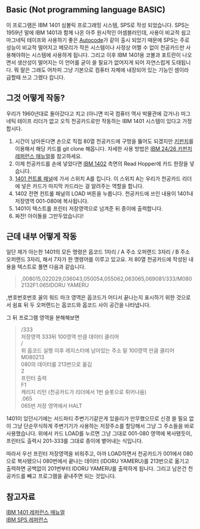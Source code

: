 Basic (Not programming language BASIC)
--------------
이 프로그램은 IBM 1401 심볼릭 프로그래밍 시스템, SPS로 작성 되었습니다.
SPS는 1959년 말에 IBM 1401과 함께 나온 아주 원시적인 어셈블러인데, 사용이 비교적 쉽고 마그네틱 테이프와 사용하기 좋은 [Autocode](https://en.wikipedia.org/wiki/Autocode)가 같이 출시 되었기 때문에 SPS는 주로 성능이 비교적 떨어지고 메모리가 작은 시스템이나 사정상 어쩔 수 없이 천공카드만 사용해야하는 시스템에 사용하게 됩니다. 그리고 이후 IBM 1401용 코볼과 포트란이 나오면서 생산성이 떨어지는 이 언어를 굳이 쓸 필요가 없어지게 되어 자연스럽게 도태됩니다. 뭐 말은 그래도 어차피 그냥 기본으로 컴퓨터 자체에 내장되어 있는 기능인 셈이라 급할때 쓰고 그랬다 캅니다.

그것 어떻게 작동?
----------------------
우리가 1960년대로 돌아갔다고 치고 (아니면 미국 컴퓨터 역사 박물관에 갔거나) 마그네틱 테이프 리더가 없고 오직 천공카드로만 작동하는 IBM 1401 시스템이 있다고 가정합시다. 

1. 시간이 남아돈다면 손으로 직접 80열 천공카드에 구멍을 뚫어도 되겠지만 [키펀치](https://en.wikipedia.org/wiki/Keypunch)를 이용해서 해당 카드를 git clone 해옵니다. 자세한 사용 방법은 [IBM 24/26 키펀치 레퍼런스 매뉴얼](http://www.bitsavers.org/pdf/ibm/punchedCard/Keypunch/A24-0520-2_24-26_Keypunches.pdf)를 참고하세요.
2. 이제 천공카드를 손에 넣었다면 [IBM 1402](http://bitsavers.org/pdf/ibm/1402/A24-3072-2_1402_Card_Read-Punch.pdf) 측면의 Read Hopper에 카드 한장을 넣습니다.
3. [1401 컨트롤 패널](https://upload.wikimedia.org/wikipedia/commons/4/4d/IBM_1401_Control_Panel.jpg)에 가서 스위치 A를 킵니다. 이 스위치 A는 우리가 천공카드 리더에 넣은 카드가 마지막 카드라는 걸 알려주는 역할을 합니다.
4. 1402 전면 컨트롤 패널의 LOAD 버튼을 누릅니다. 천공카드에 쓰인 내용이 1401내 저장영역 001-080에 복사됩니다. 
5. 1401이 텍스트를 프린터 저장영역으로 넘겨준 뒤 종이에 출력합니다.
6. 짜잔! 아이돌을 그만두었습니다!

근데 내부 어떻게 작동
--------------------------
일단 제가 아는한 1401의 모든 명령은 옵코드 1자리 / A 주소 오퍼랜드 3자리 / B 주소 오퍼랜드 3자리, 해서 7자가 한 명령어를 이루고 있고요. 저 80열 천공카드에 작성된 내용을 텍스트로 풀면 다음과 같습니다.
>,008015,022029,036043,050054,055062,063065,069081/333/M0802132F1.065IDORU YAMERU

,번호번호번호 꼴의 워드 마크 영역은 옵코드가 어디서 끝나는지 표시하기 위한 것으로서 쉼표 뒤 두 오퍼랜드는 옵코드와 옵코드 사이 공간을 나타냅니다. 

그 뒤 프로그램 영역을 분해해보면
>/333  
>저장영역 333뒤 100영역 만큼 데이터 클리어   
>/   
>위 옵코드 실행 이후 레지스터에 남아있는 주소 밑 100영역 만큼 클리어    
>M080213    
>080의 데이터를 213번으로 옮김   
>2    
>프린터 출력   
>F1   
>캐리지 리턴 (천공카드가 리더에서 1번 슬롯으로 튀어나옴)   
>.065   
>065번 저장 영역에서 HALT  

1401이 있던시기에는 서드파티 주변기기같은게 있을리가 만무했으므로 신경 쓸 필요 없이 그냥 단순무식하게 주변기기가 사용하는 저장주소를 할당해서 그냥 그 주소들을 바로 사용했습니다. 위에서 카드 LOAD를 누르면 그냥 그대로 001-080 영역에 복사됐듯이, 프린터도 출력시 201-333를 그대로 종이에 뱉어내는 식입니다.

따라서 우선 프린터 저장영역을 비워주고, 아까 LOAD하면서 천공카드가 001에서 080으로 복사됐으니 080번에서 끝나는 데이터 (IDORU YAMERU)를 213번으로 옮기고 출력하면 공백없이 201번부터 IDORU YAMERU를 출력하게 됩니다. 그리고 남은건 천공카드를 빼고 프로그램을 끝내주면 되는 것입니다.

참고자료
----------------------------------
[IBM 1401 레퍼런스 매뉴얼](https://web.archive.org/web/20100809033646/http://www.bitsavers.org/pdf/ibm/140x/A24-1403-5_1401_Reference_Apr62.pdf)   
[IBM SPS 레퍼런스](https://web.archive.org/web/20100711134752/http://bitsavers.org/pdf/ibm/140x/C24-1480-0_1401symbPgmSys.pdf)
